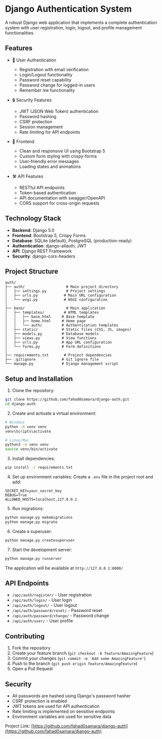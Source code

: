 # Django Authentication System

A robust Django web application that implements a complete authentication system with user registration, login, logout, and profile management functionalities.

## Features

- 👤 User Authentication
  - Registration with email verification
  - Login/Logout functionality
  - Password reset capability
  - Password change for logged-in users
  - Remember me functionality

- 🔒 Security Features
  - JWT (JSON Web Token) authentication
  - Password hashing
  - CSRF protection
  - Session management
  - Rate limiting for API endpoints

- 🎨 Frontend
  - Clean and responsive UI using Bootstrap 5
  - Custom form styling with crispy-forms
  - User-friendly error messages
  - Loading states and animations

- 🛠️ API Features
  - RESTful API endpoints
  - Token-based authentication
  - API documentation with swagger/OpenAPI
  - CORS support for cross-origin requests

## Technology Stack

- **Backend**: Django 5.0
- **Frontend**: Bootstrap 5, Crispy Forms
- **Database**: SQLite (default), PostgreSQL (production-ready)
- **Authentication**: django-allauth, JWT
- **API**: Django REST Framework
- **Security**: django-cors-headers

## Project Structure

```
auth/
├── auth/                   # Main project directory
│   ├── settings.py         # Project settings
│   ├── urls.py            # Main URL configuration
│   └── wsgi.py            # WSGI configuration
│
├── base/                   # Main application
│   ├── templates/         # HTML templates
│   │   ├── base.html     # Base template
│   │   ├── home.html     # Home page
│   │   └── auth/         # Authentication templates
│   ├── static/           # Static files (CSS, JS, images)
│   ├── models.py         # Database models
│   ├── views.py          # View functions
│   ├── urls.py           # App URL configuration
│   └── forms.py          # Form definitions
│
├── requirements.txt       # Project dependencies
├── .gitignore            # Git ignore file
└── manage.py             # Django management script
```

## Setup and Installation

1. Clone the repository:
```bash
git clone https://github.com/fahad0samara/django-auth.git
cd django-auth
```

2. Create and activate a virtual environment:
```bash
# Windows
python -m venv venv
venv\Scripts\activate

# Linux/Mac
python3 -m venv venv
source venv/bin/activate
```

3. Install dependencies:
```bash
pip install -r requirements.txt
```

4. Set up environment variables:
Create a `.env` file in the project root and add:
```env
SECRET_KEY=your_secret_key
DEBUG=True
ALLOWED_HOSTS=localhost,127.0.0.1
```

5. Run migrations:
```bash
python manage.py makemigrations
python manage.py migrate
```

6. Create a superuser:
```bash
python manage.py createsuperuser
```

7. Start the development server:
```bash
python manage.py runserver
```

The application will be available at `http://127.0.0.1:8000/`

## API Endpoints

- `/api/auth/register/` - User registration
- `/api/auth/login/` - User login
- `/api/auth/logout/` - User logout
- `/api/auth/password/reset/` - Password reset
- `/api/auth/password/change/` - Password change
- `/api/auth/user/` - User profile

## Contributing

1. Fork the repository
2. Create your feature branch (`git checkout -b feature/AmazingFeature`)
3. Commit your changes (`git commit -m 'Add some AmazingFeature'`)
4. Push to the branch (`git push origin feature/AmazingFeature`)
5. Open a Pull Request

## Security

- All passwords are hashed using Django's password hasher
- CSRF protection is enabled
- JWT tokens are used for API authentication
- Rate limiting is implemented on sensitive endpoints
- Environment variables are used for sensitive data



Project Link: [https://github.com/fahad0samara/django-auth](https://github.com/fahad0samara/django-auth)
